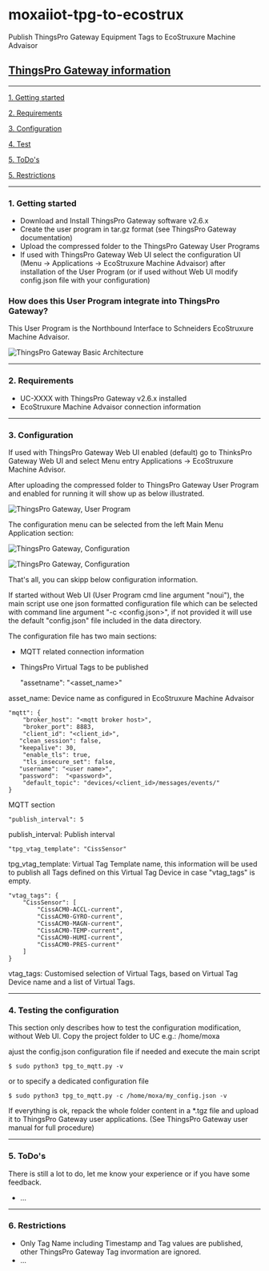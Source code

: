 # moxaiiot-tpg-to-ecostrux
Publish ThingsPro Gateway Equipment Tags to EcoStruxure Machine Advaisor

## [ThingsPro Gateway information](https://www.moxa.com/en/products/industrial-computing/system-software/thingspro-2)


*******************************************************************************


[1. Getting started](#getting-started)

[2. Requirements](#requirements)

[3. Configuration](#configuration)

[4. Test](#test)

[5. ToDo's](#todos)

[5. Restrictions](#restrictions)

*******************************************************************************
<a name="getting-started"></a>

### 1. Getting started 

* Download and Install ThingsPro Gateway software v2.6.x
* Create the user program in tar.gz format (see ThingsPro Gateway documentation)
* Upload the compressed folder to the ThingsPro Gateway User Programs
* If used with ThingsPro Gateway Web UI select the configuration UI (Menu -> Applications -> EcoStruxure Machine Advaisor) after installation of the User Program (or if used without Web UI modify config.json file with your configuration)


### How does this User Program integrate into ThingsPro Gateway?
This User Program is the Northbound Interface to Schneiders EcoStruxure Machine Advaisor.

![ThingsPro Gateway Basic Architecture](media/TPG_arch1.png?raw=true "ThingsPro Gatway")


*******************************************************************************
<a name="requirements"></a>

### 2. Requirements
* UC-XXXX with ThingsPro Gateway v2.6.x installed
* EcoStruxure Machine Advaisor connection information


*******************************************************************************
<a name="configuration"></a>

### 3. Configuration

If used with ThingsPro Gateway Web UI enabled (default) go to ThinksPro Gateway Web UI and select Menu entry Applications -> EcoStruxure Machine Advisor. 

After uploading the compressed folder to ThingsPro Gateway User Program and enabled for running it will show up as below illustrated.

![ThingsPro Gateway, User Program](media/TPG_user_program.png?raw=true "ThingsPro Gatway")

The configuration menu can be selected from the left Main Menu Application section:

![ThingsPro Gateway, Configuration](media/TPG_user_program_ui_menu.png?raw=true "ThingsPro Gatway")

![ThingsPro Gateway, Configuration](media/TPG_user_program_ui.png?raw=true "ThingsPro Gatway")

That's all, you can skipp below configuration information.

If started without Web UI (User Program cmd line argument "noui"), the main script use one json formatted configuration file which can be selected with command line argument "-c <config.json>", if not provided it will use the default "config.json" file included in the data directory. 

The configuration file has two main sections:
* MQTT related connection information
* ThingsPro Virtual Tags to be published

	"assetname": "<asset_name>"
	
asset_name: Device name as configured in EcoStruxure Machine Advaisor 
	
	"mqtt": {
		"broker_host": "<mqtt broker host>",
		"broker_port": 8883,
		"client_id": "<client_id>",
	   "clean_session": false,
	   "keepalive": 30,
		"enable_tls": true,  
		"tls_insecure_set": false,
	   "username": "<user name>",
	   "password":  "<password>",    
		"default_topic": "devices/<client_id>/messages/events/"
	}
	
MQTT section
	
	"publish_interval": 5
	
publish_interval: Publish interval 

	"tpg_vtag_template": "CissSensor"
	
tpg_vtag_template: Virtual Tag Template name, this information will be used to publish all Tags
defined on this Virtual Tag Device in case "vtag_tags" is empty.

	"vtag_tags": {
		"CissSensor": [
			"CissACM0-ACCL-current",
			"CissACM0-GYRO-current",
			"CissACM0-MAGN-current",		
			"CissACM0-TEMP-current",
			"CissACM0-HUMI-current",
			"CissACM0-PRES-current"	
		]
	}

vtag_tags: Customised selection of Virtual Tags, based on Virtual Tag Device name and a list of Virtual Tags.

*******************************************************************************
<a name="test"></a>

### 4. Testing the configuration

This section only describes how to test the configuration modification, without Web UI. 
Copy the project folder to UC e.g.: /home/moxa

ajust the config.json configuration file if needed and execute the main script

	$ sudo python3 tpg_to_mqtt.py -v

or to specify a dedicated configuration file

	$ sudo python3 tpg_to_mqtt.py -c /home/moxa/my_config.json -v

If everything is ok, repack the whole folder content in a *.tgz file and upload it to ThingsPro Gateway user applications. (See ThingsPro Gateway user manual for full procedure)

*******************************************************************************
<a name="todos"></a>

### 5. ToDo's 

There is still a lot to do, let me know your experience or if you have some feedback.
* ...

*******************************************************************************
<a name="restrictions"></a>

### 6. Restrictions
* Only Tag Name including Timestamp and Tag values are published, other ThingsPro Gateway Tag invormation are ignored.
* ... 

